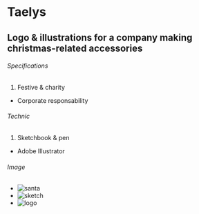 # Taelys

## Logo & illustrations for a company making christmas-related accessories

###### Specifications

1. Festive & charity
- Corporate responsability

###### Technic

1. Sketchbook & pen
- Adobe Illustrator

###### Image

- ![santa](media/images/pere_noel.png)
- ![sketch](media/images/nori-skecth.jpg)
- ![logo](media/images/nori-logo-alt.png)
